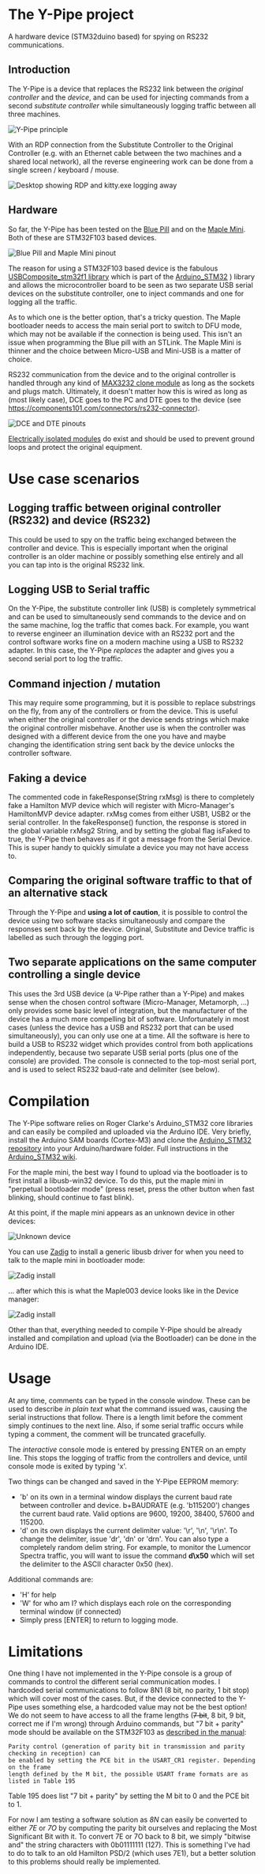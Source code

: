 # The Y-Pipe project
A hardware device (STM32duino based) for spying on RS232 communications.

## Introduction
The Y-Pipe is a device that replaces the RS232 link between the *original controller* and the *device*, and can be used for injecting commands from a
second *substitute controller* while simultaneously logging traffic between all three machines.

![Y-Pipe principle](docs/ypipe_principal.gif)

With an RDP connection from the Substitute Controller to the Original Controller (e.g. with an Ethernet cable between the two machines and a shared local network), all the reverse engineering work can be done from a single screen / keyboard / mouse.

![Desktop showing RDP and kitty.exe logging away](docs/desktop_attovision_kitty.png)

## Hardware
So far, the Y-Pipe has been tested on the [Blue Pill](https://stm32duinoforum.com/forum/wiki_subdomain/index_title_Blue_Pill.html) and on the [Maple Mini](https://stm32duinoforum.com/forum/wiki_subdomain/index_title_Maple_Mini.html). Both of these are STM32F103 based devices.

![Blue Pill and Maple Mini pinout](docs/bluepill_vs_maplemini.png)

The reason for using a STM32F103 based device is the fabulous [USBComposite_stm32f1 library](https://github.com/arpruss/USBComposite_stm32f1) which is part of the [Arduino_STM32](https://github.com/rogerclarkmelbourne/Arduino_STM32) ) library and allows the microcontroller
board to be seen as two separate USB serial devices on the substitute controller, one to inject commands and one for logging all the traffic.

As to which one is the better option, that's a tricky question. The Maple bootloader needs to access the main serial port to switch to DFU mode, which may not be available if the connection is being used. This isn't an issue when programming the Blue pill with an STLink. The Maple Mini is thinner and the choice between Micro-USB and Mini-USB is a matter of choice.

RS232 communication from the device and to the original controller is handled through any kind of [MAX3232 clone module](https://www.sparkfun.com/products/11189) as long as the sockets and plugs match. 
Ultimately, it doesn't matter how this is wired as long as (most likely case), DCE goes to the PC and DTE goes to the device (see https://components101.com/connectors/rs232-connector).

![DCE and DTE pinouts](https://components101.com/sites/default/files/component_pin/RS232-Connector-Pinout.png)

[Electrically isolated modules](https://www.aliexpress.com/wholesale?SearchText=RS232+232+to+TTL+power+isolation) do exist and should be used to prevent ground loops and protect the original equipment.

# Use case scenarios
## Logging traffic between original controller (RS232) and device (RS232)
This could be used to spy on the traffic being exchanged between the controller and device.
This is especially important when the original controller is an older machine or possibly something else entirely and all you can tap into is the original RS232 link.

## Logging USB to Serial traffic
On the Y-Pipe, the substitute controller link (USB) is completely symmetrical and can be used to simultaneously send commands to the device and on the same machine,
log the traffic that comes back. For example, you want to reverse engineer an illumination device with an RS232 port and the control software works fine on a modern
machine using a USB to RS232 adapter. In this case, the Y-Pipe *replaces* the adapter and gives you a second serial port to log the traffic.

## Command injection / mutation
This may require some programming, but it is possible to replace substrings on the fly, from any of the controllers or from the device.
This is useful when either the original controller or the device sends strings which make the original controller misbehave.
Another use is when the controller was designed with a different device from the one you have and maybe changing the identification string sent back by the device unlocks
the controller software.

## Faking a device
The commented code in fakeResponse(String rxMsg) is there to completely fake a Hamilton MVP device which will register with Micro-Manager's HamiltonMVP device adapter. rxMsg comes from either USB1, USB2 or the serial controller. In the fakeResponse() function, the response is stored in the global variable rxMsg2 String, and by setting the global flag isFaked to true, the Y-Pipe then behaves as if it got a message from the Serial Device. This is super handy to quickly simulate a device you may not have access to.

## Comparing the original software traffic to that of an alternative stack
Through the Y-Pipe and **using a lot of caution**, it is possible to control the device using two software stacks simultaneously and compare the responses sent back by the device. Original, Substitute and Device traffic is labelled as such through the logging port.

## Two separate applications on the same computer controlling a single device
This uses the 3rd USB device (a &Psi;-Pipe rather than a Y-Pipe) and makes sense when the chosen control software (Micro-Manager, Metamorph, ...) only provides some basic level of integration, but the manufacturer of the device has a much more compelling bit of software. Unfortunately in most cases (unless the device has a USB and RS232 port that can be used simultaneously), you can only use one at a time. All the software is here to build a USB to RS232 widget which provides control from both applications independently, because two separate USB serial ports (plus one of the console) are provided. The console is connected to the top-most serial port, and is used to select RS232 baud-rate and delimiter (see below).

# Compilation
The Y-Pipe software relies on Roger Clarke's Arduino_STM32 core libraries and can easily be compiled and uploaded via the Arduino IDE. Very briefly, install the Arduino SAM boards (Cortex-M3) and clone the [Arduino_STM32 repository](https://github.com/rogerclarkmelbourne/Arduino_STM32) into your Arduino/hardware folder. Full instructions in the [Arduino_STM32 wiki](https://github.com/rogerclarkmelbourne/Arduino_STM32/wiki/Installation).

For the maple mini, the best way I found to upload via the bootloader is to first install a libusb-win32 device. To do this, put the maple mini in "perpetual bootloader mode" (press reset, press the other button when fast blinking, should continue to fast blink).

At this point, if the maple mini appears as an unknown device in other devices:

![Unknown device](docs/before_zadig.png)

You can use [Zadig](https://zadig.akeo.ie/) to install a generic libusb driver for when you need to talk to the maple mini in bootloader mode:

![Zadig install](docs/doing_zadig.png)

... after which this is what the Maple003 device looks like in the Device manager:

![Zadig install](docs/after_zadig.png)

Other than that, everything needed to compile Y-Pipe should be already installed and compilation and upload (via the Bootloader) can be done in the Arduino IDE.

# Usage
At any time, comments can be typed in the console window. These can be used to describe *in plain text* what the command issued was, causing the serial instructions that follow. There is a length limit before the comment simply continues to the next line. Also, if some serial traffic occurs while typing a comment, the comment will be truncated gracefully.

The *interactive* console mode is entered by pressing ENTER on an empty line. This stops the logging of traffic from the controllers and device, until console mode is exited by typing 'x'.

Two things can be changed and saved in the Y-Pipe EEPROM memory:
* 'b' on its own in a terminal window displays the current baud rate between controller and device. b+BAUDRATE (e.g. 'b115200') changes the current baud rate.
Valid options are 9600, 19200, 38400, 57600 and 115200.
*  'd' on its own displays the current delimiter value: '\\r', '\\n', '\\r\\n'. To change the delimiter, issue 'dr', 'dn' or 'drn'. You can also type a completely random delim string. For example, to monitor the Lumencor Spectra traffic, you will want to issue the command **d\x50** which will set the delimiter to the ASCII character 0x50 (hex).

Additional commands are:
* 'H' for help
* 'W' for who am I? which displays each role on the corresponding terminal window (if connected)
* Simply press \[ENTER\] to return to logging mode.

# Limitations
One thing I have not implemented in the Y-Pipe console is a group of commands to control the different serial communication modes. I hardcoded serial communications to follow 8N1 (8 bit, no parity, 1 bit stop) which will cover most of the cases. But, if the device connected to the Y-Pipe uses something else, a hardcoded value may not be the best option! We do not seem to have access to all the frame lengths (~~7 bit~~, 8 bit, 9 bit, correct me if I'm wrong) through Arduino commands, but "7 bit + parity" mode should be available on the STM32F103 as [described in the manual](https://www.st.com/resource/en/reference_manual/CD00171190-.pdf):

    Parity control (generation of parity bit in transmission and parity checking in reception) can
    be enabled by setting the PCE bit in the USART_CR1 register. Depending on the frame
    length defined by the M bit, the possible USART frame formats are as listed in Table 195

Table 195 does list "7 bit + parity" by setting the M bit to 0 and the PCE bit to 1.

For now I am testing a software solution as *8N* can easily be converted to either *7E* or *7O* by computing the parity bit ourselves and replacing the Most Significant Bit with it. To convert 7E or 7O back to 8 bit, we simply "bitwise and" the string characters with 0b01111111 (127). This is something I've had to do to talk to an old Hamilton PSD/2 (which uses 7E1), but a better solution to this problems should really be implemented.
